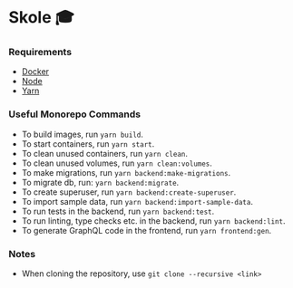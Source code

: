 # Skole :mortar_board:

### Requirements

- [Docker](https://www.docker.com/)
- [Node](https://nodejs.org/en/)
- [Yarn](https://yarnpkg.com/lang/en/)

### Useful Monorepo Commands

- To build images, run `yarn build`.
- To start containers, run `yarn start`.
- To clean unused containers, run `yarn clean`.
- To clean unused volumes, run `yarn clean:volumes`.
- To make migrations, run `yarn backend:make-migrations`.
- To migrate db, run: `yarn backend:migrate`.
- To create superuser, run `yarn backend:create-superuser`.
- To import sample data, run `yarn backend:import-sample-data`.
- To run tests in the backend, run `yarn backend:test`.
- To run linting, type checks etc. in the backend, run `yarn backend:lint`.
- To generate GraphQL code in the frontend, run `yarn frontend:gen`.

### Notes

- When cloning the repository, use `git clone --recursive <link>`
